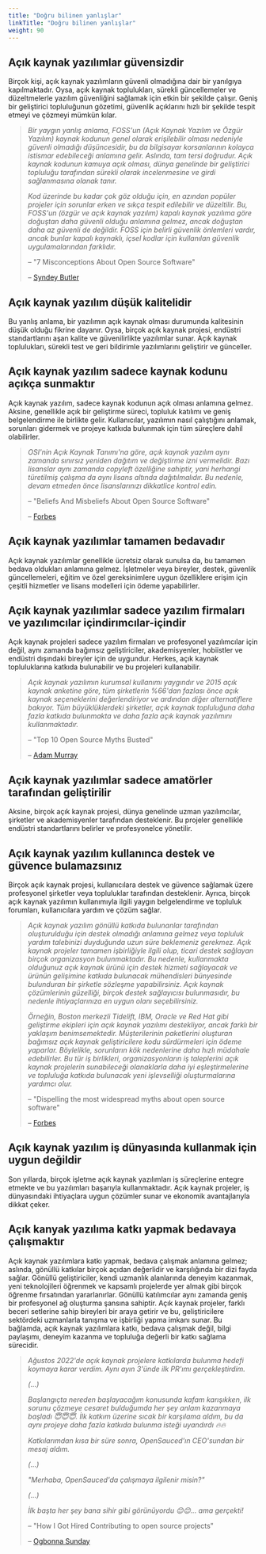 ```yaml
---
title: "Doğru bilinen yanlışlar"
linkTitle: "Doğru bilinen yanlışlar" 
weight: 90
---
```


## Açık kaynak yazılımlar güvensizdir

Birçok kişi, açık kaynak yazılımların güvenli olmadığına dair bir yanılgıya kapılmaktadır. Oysa, açık kaynak toplulukları, sürekli güncellemeler ve düzeltmelerle yazılım güvenliğini sağlamak için etkin bir şekilde çalışır. Geniş bir geliştirici topluluğunun gözetimi, güvenlik açıklarını hızlı bir şekilde tespit etmeyi ve çözmeyi mümkün kılar.

> _Bir yaygın yanlış anlama, FOSS'un (Açık Kaynak Yazılım ve Özgür Yazılım) kaynak kodunun genel olarak erişilebilir olması nedeniyle güvenli olmadığı düşüncesidir, bu da bilgisayar korsanlarının kolayca istismar edebileceği anlamına gelir. Aslında, tam tersi doğrudur. Açık kaynak kodunun kamuya açık olması, dünya genelinde bir geliştirici topluluğu tarafından sürekli olarak incelenmesine ve girdi sağlanmasına olanak tanır._
>
> _Kod üzerinde bu kadar çok göz olduğu için, en azından popüler projeler için sorunlar erken ve sıkça tespit edilebilir ve düzeltilir. Bu, FOSS'un (özgür ve açık kaynak yazılım) kapalı kaynak yazılıma göre doğuştan daha güvenli olduğu anlamına gelmez, ancak doğuştan daha az güvenli de değildir. FOSS için belirli güvenlik önlemleri vardır, ancak bunlar kapalı kaynaklı, içsel kodlar için kullanılan güvenlik uygulamalarından farklıdır._
>
> – "7 Misconceptions About Open Source Software"
>
>– [Syndey Butler](https://www.howtogeek.com/897598/misconceptions-about-open-source-software/)


## Açık kaynak yazılım düşük kalitelidir

Bu yanlış anlama, bir yazılımın açık kaynak olması durumunda kalitesinin düşük olduğu fikrine dayanır. Oysa, birçok açık kaynak projesi, endüstri standartlarını aşan kalite ve güvenilirlikte yazılımlar sunar. Açık kaynak toplulukları, sürekli test ve geri bildirimle yazılımlarını geliştirir ve günceller.


## Açık kaynak yazılım sadece kaynak kodunu açıkça sunmaktır

Açık kaynak yazılım, sadece kaynak kodunun açık olması anlamına gelmez. Aksine, genellikle açık bir geliştirme süreci, topluluk katılımı ve geniş belgelendirme ile birlikte gelir. Kullanıcılar, yazılımın nasıl çalıştığını anlamak, sorunları gidermek ve projeye katkıda bulunmak için tüm süreçlere dahil olabilirler.

> _OSI'nin Açık Kaynak Tanımı'na göre, açık kaynak yazılım aynı zamanda sınırsız yeniden dağıtım ve değiştirme izni vermelidir. Bazı lisanslar aynı zamanda copyleft özelliğine sahiptir, yani herhangi türetilmiş çalışma da aynı lisans altında dağıtılmalıdır. Bu nedenle, devam etmeden önce lisanslarınızı dikkatlice kontrol edin._
>
> – "Beliefs And Misbeliefs About Open Source Software"
>
>– [Forbes](https://www.forbes.com/sites/wenjiazhao/2012/07/06/beliefs-and-misbeliefs-on-open-source-software)

## Açık kaynak yazılımlar tamamen bedavadır

Açık kaynak yazılımlar genellikle ücretsiz olarak sunulsa da, bu tamamen bedava oldukları anlamına gelmez. İşletmeler veya bireyler, destek, güvenlik güncellemeleri, eğitim ve özel gereksinimlere uygun özelliklere erişim için çeşitli hizmetler ve lisans modelleri için ödeme yapabilirler.


## Açık kaynak yazılımlar sadece yazılım firmaları ve yazılımcılar içindirımcılar-içindir

Açık kaynak projeleri sadece yazılım firmaları ve profesyonel yazılımcılar için değil, aynı zamanda bağımsız geliştiriciler, akademisyenler, hobiistler ve endüstri dışındaki bireyler için de uygundur. Herkes, açık kaynak topluluklarına katkıda bulunabilir ve bu projeleri kullanabilir.

> _Açık kaynak yazılımın kurumsal kullanımı yaygındır ve 2015 açık kaynak anketine göre, tüm şirketlerin %66'dan fazlası önce açık kaynak seçeneklerini değerlendiriyor ve ardından diğer alternatiflere bakıyor. Tüm büyüklüklerdeki şirketler, açık kaynak topluluğuna daha fazla katkıda bulunmakta ve daha fazla açık kaynak yazılımını kullanmaktadır._
>
> – "Top 10 Open Source Myths Busted"
>
>– [Adam Murray](https://www.mend.io/blog/top-10-open-source-myths-busted/)

## Açık kaynak yazılımlar sadece amatörler tarafından geliştirilir

Aksine, birçok açık kaynak projesi, dünya genelinde uzman yazılımcılar, şirketler ve akademisyenler tarafından desteklenir. Bu projeler genellikle endüstri standartlarını belirler ve profesyonelce yönetilir.

## Açık kaynak yazılım kullanınca destek ve güvence bulamazsınız

Birçok açık kaynak projesi, kullanıcılara destek ve güvence sağlamak üzere profesyonel şirketler veya topluluklar tarafından desteklenir. Ayrıca, birçok açık kaynak yazılımın kullanımıyla ilgili yaygın belgelendirme ve topluluk forumları, kullanıcılara yardım ve çözüm sağlar.

> _Açık kaynak yazılım gönüllü katkıda bulunanlar tarafından oluşturulduğu için destek olmadığı anlamına gelmez veya topluluk yardım talebinizi duyduğunda uzun süre beklemeniz gerekmez. Açık kaynak projeler tamamen işbirliğiyle ilgili olup, ticari destek sağlayan birçok organizasyon bulunmaktadır. Bu nedenle, kullanmakta olduğunuz açık kaynak ürünü için destek hizmeti sağlayacak ve ürünün gelişimine katkıda bulunacak mühendisleri bünyesinde bulunduran bir şirketle sözleşme yapabilirsiniz. Açık kaynak çözümlerinin güzelliği, birçok destek sağlayıcısı bulunmasıdır, bu nedenle ihtiyaçlarınıza en uygun olanı seçebilirsiniz._
>
> _Örneğin, Boston merkezli Tidelift, IBM, Oracle ve Red Hat gibi geliştirme ekipleri için açık kaynak yazılımı destekliyor, ancak farklı bir yaklaşım benimsemektedir. Müşterilerinin paketlerini oluşturan bağımsız açık kaynak geliştiricilere kodu sürdürmeleri için ödeme yaparlar. Böylelikle, sorunların kök nedenlerine daha hızlı müdahale edebilirler. Bu tür iş birlikleri, organizasyonların iş taleplerini açık kaynak projelerin sunabileceği olanaklarla daha iyi eşleştirmelerine ve topluluğa katkıda bulunacak yeni işlevselliği oluşturmalarına yardımcı olur._
>
> – "Dispelling the most widespread myths about open source software"
>
>– [Forbes](https://www.forbes.com/sites/forbestechcouncil/2022/01/26/dispelling-the-most-widespread-myths-about-open-source-software/)

## Açık kaynak yazılım iş dünyasında kullanmak için uygun değildir

Son yıllarda, birçok işletme açık kaynak yazılımları iş süreçlerine entegre etmekte ve bu yazılımları başarıyla kullanmaktadır. Açık kaynak projeler, iş dünyasındaki ihtiyaçlara uygun çözümler sunar ve ekonomik avantajlarıyla dikkat çeker.

## Açık kanyak yazılıma katkı yapmak bedavaya çalışmaktır

Açık kaynak yazılımlara katkı yapmak, bedava çalışmak anlamına gelmez; aslında, gönüllü katkılar birçok açıdan değerlidir ve karşılığında bir dizi fayda sağlar. Gönüllü geliştiriciler, kendi uzmanlık alanlarında deneyim kazanmak, yeni teknolojileri öğrenmek ve kapsamlı projelerde yer almak gibi birçok öğrenme fırsatından yararlanırlar. Gönüllü katılımcılar aynı zamanda geniş bir profesyonel ağ oluşturma şansına sahiptir. Açık kaynak projeler, farklı beceri setlerine sahip bireyleri bir araya getirir ve bu, geliştiricilere sektördeki uzmanlarla tanışma ve işbirliği yapma imkanı sunar. Bu bağlamda, açık kaynak yazılımlara katkı, bedava çalışmak değil, bilgi paylaşımı, deneyim kazanma ve topluluğa değerli bir katkı sağlama sürecidir.

> _Ağustos 2022'de açık kaynak projelere katkılarda bulunma hedefi koymaya karar verdim. Aynı ayın 3'ünde ilk PR'ımı gerçekleştirdim._
>
> _(...)_
>
> _Başlangıçta nereden başlayacağım konusunda kafam karışıkken, ilk sorunu çözmeye cesaret bulduğumda her şey anlam kazanmaya başladı 😇😇😇. İlk katkım üzerine sıcak bir karşılama aldım, bu da aynı projeye daha fazla katkıda bulunma isteği uyandırdı 🔥🔥_
>
> _Katkılarımdan kısa bir süre sonra, OpenSauced'ın CEO'sundan bir mesaj aldım._
>
> _(...)_
>
> _"Merhaba, OpenSauced'da çalışmaya ilgilenir misin?"_
>
> _(...)_
>
> _İlk başta her şey bana sihir gibi görünüyordu 😊😊... ama gerçekti!_
>
> – "How I Got Hired Contributing to open source projects"
>
>– [Ogbonna Sunday](https://dev.to/opensauced/how-i-got-hired-contributing-to-open-source-projects-546i)
